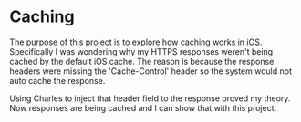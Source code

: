 # Caching

The purpose of this project is to explore how caching works in iOS. Specifically I was wondering why my HTTPS responses weren't being cached by the default iOS cache. The reason is because the response headers were missing the 'Cache-Control' header so the system would not auto cache the response.

Using Charles to inject that header field to the response proved my theory. Now responses are being cached and I can show that with this project.
